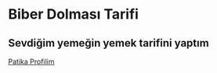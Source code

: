 # Biber Dolması Tarifi

## Sevdiğim yemeğin yemek tarifini yaptım

[Patika Profilim](https://app.patika.dev/arfa)